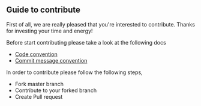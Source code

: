 ## Guide to contribute

First of all, we are really pleased that you're interested to contribute. Thanks for investing your time and energy!

Before start contributing please take a look at the following docs

- [Code convention ](convention.md#code)
- [Commit message convention](convention.md#commit)

In order to contribute please follow the following steps,

- Fork master branch
- Contribute to your forked branch
- Create Pull request
